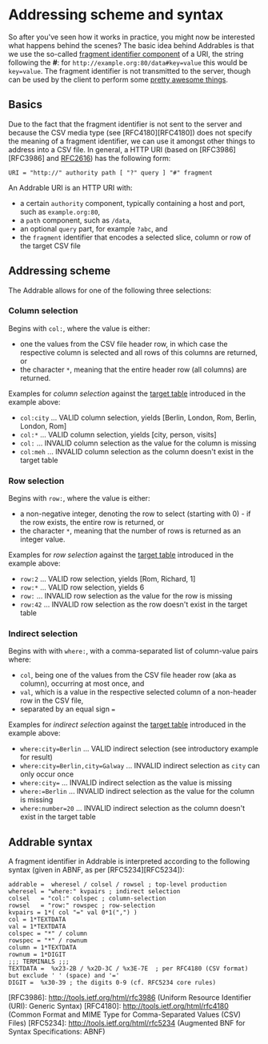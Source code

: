 # Addressing scheme and syntax

So after you've seen how it works in practice, you might now be interested what happens behind the scenes?
The basic idea behind Addrables is that we use the so-called [fragment identifier component](http://tools.ietf.org/html/rfc3986#section-3.5) of a URI, the string following the **#**: for `http://example.org:80/data#key=value` this would be `key=value`. The fragment identifier is not transmitted to the server, though can be used by the client to perform some [pretty awesome things](http://www.w3.org/2001/tag/2011/01/HashInURI-20110115). 

## Basics
Due to the fact that the fragment identifier is not sent to the server and because the CSV media type (see [RFC4180][RFC4180]) does not specify the meaning of a fragment identifier, we can use it amongst other things to address into a CSV file. In general, a HTTP URI (based on [RFC3986][RFC3986] and [RFC2616][RFC2616]) has the following form:

    URI = "http://" authority path [ "?" query ] "#" fragment

An Addrable URI is an HTTP URI with:

* a certain `authority` component, typically containing a host and port, such as `example.org:80`,
* a `path` component, such as `/data`,
* an optional `query` part, for example `?abc`, and
* the `fragment` identifier that encodes a selected slice, column or row of the target CSV file

## Addressing scheme

The Addrable allows for one of the following three selections:

### Column selection

Begins with `col:`, where the value is either:

* one the values from the CSV file header row, in which case the respective column is selected and all rows of this columns are returned, or 
* the character `*`, meaning that the entire header row (all columns) are returned.

Examples for *column selection* against the [target table](https://github.com/mhausenblas/addrable/raw/master/data/table1.csv) introduced in the example above:

* `col:city` ... VALID column selection, yields [Berlin, London, Rom, Berlin, London, Rom]
* `col:*` ... VALID column selection, yields [city, person, visits]
* `col:` ... INVALID column selection as the value for the column is missing
* `col:meh` ... INVALID column selection as the column doesn't exist in the target table

### Row selection

Begins with `row:`, where the value is either:

* a non-negative integer, denoting the row to select (starting with 0) - if the row exists, the entire row is returned, or
* the character `*`, meaning that the number of rows is returned as an integer value.

Examples for *row selection* against the [target table](https://github.com/mhausenblas/addrable/raw/master/data/table1.csv) introduced in the example above:

* `row:2` ... VALID row selection, yields [Rom, Richard, 1]
* `row:*` ... VALID row selection, yields 6
* `row:` ... INVALID row selection as the value for the row is missing
* `row:42` ... INVALID row selection as the row doesn't exist in the target table

### Indirect selection

Begins with with `where:`, with a comma-separated list of column-value pairs where:

* `col`, being one of the values from the CSV file header row (aka as column), occurring at most once, and
* `val`, which is a value in the respective selected column of a non-header row in the CSV file, 
* separated by an equal sign `=` 

Examples for *indirect selection* against the [target table](https://github.com/mhausenblas/addrable/raw/master/data/table1.csv) introduced in the example above:

* `where:city=Berlin` ... VALID indirect selection (see introductory example for result)
* `where:city=Berlin,city=Galway` ... INVALID indirect selection as `city` can only occur once
* `where:city=` ... INVALID indirect selection as the value is missing
* `where:=Berlin` ... INVALID indirect selection as the value for the column is missing
* `where:number=20` ... INVALID indirect selection as the column doesn't exist in the target table

## Addrable syntax
A fragment identifier in Addrable is interpreted according to the following syntax (given in ABNF, as per [RFC5234][RFC5234]):

    addrable =  wheresel / colsel / rowsel ; top-level production
    wheresel = "where:" kvpairs ; indirect selection 
    colsel   = "col:" colspec ; column-selection
    rowsel   = "row:" rowspec ; row-selection
    kvpairs = 1*( col "=" val 0*1(",") ) 
    col = 1*TEXTDATA
    val = 1*TEXTDATA
    colspec = "*" / column 
    rowspec = "*" / rownum
    column = 1*TEXTDATA
    rownum = 1*DIGIT
    ;;; TERMINALS ;;;
    TEXTDATA =  %x23-2B / %x2D-3C / %x3E-7E  ; per RFC4180 (CSV format) but exclude ' ' (space) and '='
    DIGIT =  %x30-39 ; the digits 0-9 (cf. RFC5234 core rules)

[RFC2616]: http://tools.ietf.org/html/rfc2616 (Hypertext Transfer Protocol -- HTTP/1.1)
[RFC3986]: http://tools.ietf.org/html/rfc3986 (Uniform Resource Identifier (URI): Generic Syntax)
[RFC4180]: http://tools.ietf.org/html/rfc4180 (Common Format and MIME Type for Comma-Separated Values (CSV) Files)
[RFC5234]: http://tools.ietf.org/html/rfc5234 (Augmented BNF for Syntax Specifications: ABNF)